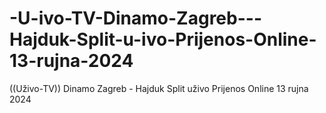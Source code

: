# -U-ivo-TV-Dinamo-Zagreb---Hajduk-Split-u-ivo-Prijenos-Online-13-rujna-2024
((Uživo-TV)) Dinamo Zagreb -  Hajduk Split uživo Prijenos Online 13 rujna 2024

